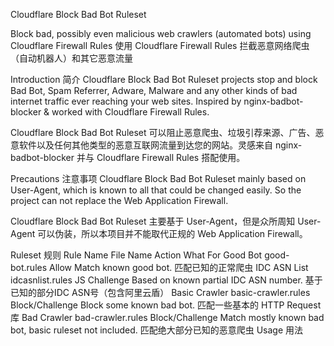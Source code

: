 Cloudflare Block Bad Bot Ruleset

Block bad, possibly even malicious web crawlers (automated bots) using Cloudflare Firewall Rules
使用 Cloudflare Firewall Rules 拦截恶意网络爬虫（自动机器人）和其它恶意流量

Introduction 简介
Cloudflare Block Bad Bot Ruleset projects stop and block Bad Bot, Spam Referrer, Adware, Malware and any other kinds of bad internet traffic ever reaching your web sites. Inspired by nginx-badbot-blocker & worked with Cloudflare Firewall Rules.

Cloudflare Block Bad Bot Ruleset 可以阻止恶意爬虫、垃圾引荐来源、广告、恶意软件以及任何其他类型的恶意互联网流量到达您的网站。灵感来自 nginx-badbot-blocker 并与 Cloudflare Firewall Rules 搭配使用。

Precautions 注意事项
Cloudflare Block Bad Bot Ruleset mainly based on User-Agent, which is known to all that could be changed easily. So the project can not replace the Web Application Firewall.

Cloudflare Block Bad Bot Ruleset 主要基于 User-Agent，但是众所周知 User-Agent 可以伪装，所以本项目并不能取代正规的 Web Application Firewall。

Ruleset 规则
Rule Name	File Name	Action	What For
Good Bot	good-bot.rules	Allow	Match known good bot.
匹配已知的正常爬虫
IDC ASN List	idcasnlist.rules	JS Challenge	Based on known partial IDC ASN number.
基于已知的部分IDC ASN号（包含阿里云盾）
Basic Crawler	basic-crawler.rules	Block/Challenge	Block some known bad bot.
匹配一些基本的 HTTP Request 库
Bad Crawler	bad-crawler.rules	Block/Challenge	Match mostly known bad bot, basic ruleset not included.
匹配绝大部分已知的恶意爬虫
Usage 用法


